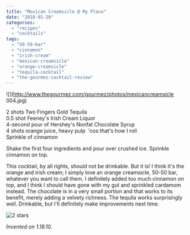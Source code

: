 ```yaml
---
title: "Mexican Creamsicle @ My Place"
date: "2010-01-28"
categories:
  - "recipes"
  - "cocktails"
tags:
  - "50-50-bar"
  - "cinnamon"
  - "irish-cream"
  - "mexican-creamsicle"
  - "orange-creamsicle"
  - "tequila-cocktail"
  - "the-gourmez-cocktail-review"
---
```


![](http://www.thegourmez.com/gourmez/photos/mexicancreamsicle 004.jpg)

2 shots Two Fingers Gold Tequila\
0.5 shot Feeney's Irish Cream Liquor\
4-second pour of Hershey's Nonfat Chocolate Syrup\
4 shots orange juice, heavy pulp  'cos that's how I roll\
Sprinkle of cinnamon

Shake the first four ingredients and pour over crushed ice. Sprinkle cinnamon on top.

This cocktail, by all rights, should not be drinkable. But it is! I think it's the orange and irish cream; I simply love an orange creamsicle, 50-50 bar, whatever you want to call them. I definitely added too much cinnamon on top, and I think I should have gone with my gut and sprinkled cardamom instead. The chocolate is in a very small portion and that works to its benefit, merely adding a velvety richness. The tequila works surprisingly well. Drinkable, but I'll definitely make improvements next time.




<div class="caption">

![2 stars](http://s3.amazonaws.com/thegourmez-wpmedia/2009/02/rating_chicken11.gif "rating_chicken11")</div>


_Invented on 1.18.10._

